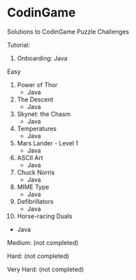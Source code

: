# CodinGame
Solutions to CodinGame Puzzle Challenges

Tutorial:
1. Onboarding: Java

Easy
1. Power of Thor
   * Java
2. The Descent
   * Java
3. Skynet: the Chasm
   * Java
4. Temperatures
   * Java
5. Mars Lander - Level 1
   * Java
6. ASCII Art
   * Java
7. Chuck Norris
   * Java
8. MIME Type
   * Java
9. Defibrillators
   * Java
10. Horse-racing Duals
   * Java

Medium:
(not completed)

Hard:
(not completed)

Very Hard:
(not completed)
